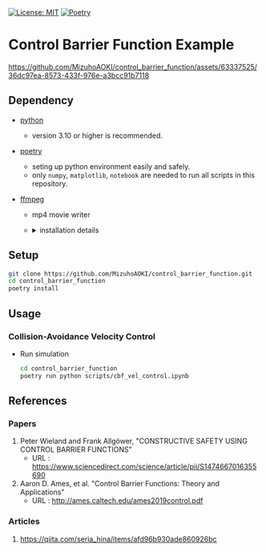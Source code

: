 [![License: MIT](https://img.shields.io/badge/License-MIT-blue.svg)](https://opensource.org/licenses/MIT)
[![Poetry](https://img.shields.io/endpoint?url=https://python-poetry.org/badge/v0.json)](https://python-poetry.org/)

# Control Barrier Function Example

<!-- https://github.com/MizuhoAOKI/control_barrier_function/assets/63337525/e6407a02-2b1f-4b04-bbc4-0cb408916f30 -->
https://github.com/MizuhoAOKI/control_barrier_function/assets/63337525/36dc97ea-8573-433f-976e-a3bcc91b7118

## Dependency

- [python](https://www.python.org/)
  - version 3.10 or higher is recommended.

- [poetry](https://python-poetry.org/)
  - seting up python environment easily and safely.
  - only `numpy`, `matplotlib`, `notebook` are needed to run all scripts in this repository.

- [ffmpeg](https://ffmpeg.org/)
  - mp4 movie writer
  - <details>
    <summary>installation details</summary>

    - For Ubuntu Users
        - `sudo apt-get update`
        - `sudo apt-get -y install ffmpeg`
    - For Windows Users
        - Install [scoop](https://scoop.sh/)
        - `scoop install ffmpeg`
    - For macOS Users
        - Install [homebrew](https://brew.sh/)
        - `brew install ffmpeg`
    - Check the official website if necessary
        - https://ffmpeg.org/

    </details>

## Setup
```sh
git clone https://github.com/MizuhoAOKI/control_barrier_function.git
cd control_barrier_function
poetry install
```

## Usage

### Collision-Avoidance Velocity Control
- Run simulation
    ```sh
    cd control_barrier_function
    poetry run python scripts/cbf_vel_control.ipynb
    ```


## References

### Papers
1. Peter Wieland and Frank Allgöwer, "CONSTRUCTIVE SAFETY USING CONTROL BARRIER FUNCTIONS"
    - URL : https://www.sciencedirect.com/science/article/pii/S1474667016355690
1. Aaron D. Ames, et al. "Control Barrier Functions: Theory and Applications"
    - URL : http://ames.caltech.edu/ames2019control.pdf

### Articles
1. https://qiita.com/seria_hina/items/afd96b930ade860926bc
